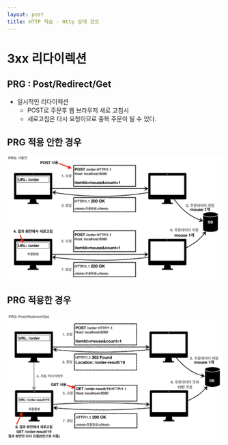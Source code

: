 ```yaml
---
layout: post
title: HTTP 학습 - Http 상태 코드
---
```

# 3xx 리다이렉션

## PRG : Post/Redirect/Get
- 일시적인 리다이렉션
  + POST로 주문후 웹 브라우저 새로 고침시
  + 새로고침은 다시 요청이므로 중복 주문이 될 수 있다.

## PRG 적용 안한 경우
![PRG NOT](/images/PRG1.png "PRG NOT")


## PRG 적용한 경우
![PRG](/images/PRG2.png "PRG")
